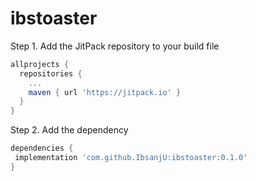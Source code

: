# ibstoaster



Step 1. Add the JitPack repository to your build file

```gradle
allprojects {
  repositories {
    ...
    maven { url 'https://jitpack.io' }
  }
}
  ```
  
  Step 2. Add the dependency
  
 ```gradle
dependencies {
  implementation 'com.github.IbsanjU:ibstoaster:0.1.0'
}
  ```
